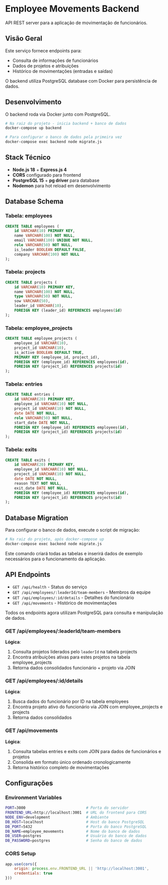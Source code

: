 # Employee Movements Backend

API REST server para a aplicação de movimentação de funcionários.

## Visão Geral

Este serviço fornece endpoints para:
- Consulta de informações de funcionários
- Dados de projetos e atribuições
- Histórico de movimentações (entradas e saídas)

O backend utiliza PostgreSQL database com Docker para persistência de dados.

## Desenvolvimento

O backend roda via Docker junto com PostgreSQL.

```bash
# Na raiz do projeto - inicia backend + banco de dados
docker-compose up backend

# Para configurar o banco de dados pela primeira vez
docker-compose exec backend node migrate.js
```

## Stack Técnico

- **Node.js 18** + **Express.js 4**
- **CORS** configurado para frontend
- **PostgreSQL 15** + **pg driver** para database
- **Nodemon** para hot reload em desenvolvimento

## Database Schema

### Tabela: employees
```sql
CREATE TABLE employees (
    id VARCHAR(10) PRIMARY KEY,
    name VARCHAR(100) NOT NULL,
    email VARCHAR(100) UNIQUE NOT NULL,
    role VARCHAR(50) NOT NULL,
    is_leader BOOLEAN DEFAULT FALSE,
    company VARCHAR(100) NOT NULL
);
```

### Tabela: projects
```sql
CREATE TABLE projects (
    id VARCHAR(10) PRIMARY KEY,
    name VARCHAR(100) NOT NULL,
    type VARCHAR(50) NOT NULL,
    sow VARCHAR(50),
    leader_id VARCHAR(10),
    FOREIGN KEY (leader_id) REFERENCES employees(id)
);
```

### Tabela: employee_projects
```sql
CREATE TABLE employee_projects (
    employee_id VARCHAR(10),
    project_id VARCHAR(10),
    is_active BOOLEAN DEFAULT TRUE,
    PRIMARY KEY (employee_id, project_id),
    FOREIGN KEY (employee_id) REFERENCES employees(id),
    FOREIGN KEY (project_id) REFERENCES projects(id)
);
```

### Tabela: entries
```sql
CREATE TABLE entries (
    id VARCHAR(20) PRIMARY KEY,
    employee_id VARCHAR(10) NOT NULL,
    project_id VARCHAR(10) NOT NULL,
    date DATE NOT NULL,
    role VARCHAR(50) NOT NULL,
    start_date DATE NOT NULL,
    FOREIGN KEY (employee_id) REFERENCES employees(id),
    FOREIGN KEY (project_id) REFERENCES projects(id)
);
```

### Tabela: exits
```sql
CREATE TABLE exits (
    id VARCHAR(20) PRIMARY KEY,
    employee_id VARCHAR(10) NOT NULL,
    project_id VARCHAR(10) NOT NULL,
    date DATE NOT NULL,
    reason TEXT NOT NULL,
    exit_date DATE NOT NULL,
    FOREIGN KEY (employee_id) REFERENCES employees(id),
    FOREIGN KEY (project_id) REFERENCES projects(id)
);
```

## Database Migration

Para configurar o banco de dados, execute o script de migração:

```bash
# Na raiz do projeto, após docker-compose up
docker-compose exec backend node migrate.js
```

Este comando criará todas as tabelas e inserirá dados de exemplo necessários para o funcionamento da aplicação.

## API Endpoints

- `GET /api/health` - Status do serviço
- `GET /api/employees/:leaderId/team-members` - Membros da equipe
- `GET /api/employees/:id/details` - Detalhes do funcionário
- `GET /api/movements` - Histórico de movimentações

Todos os endpoints agora utilizam PostgreSQL para consulta e manipulação de dados.

### GET /api/employees/:leaderId/team-members
**Lógica**:
1. Consulta projetos liderados pelo `leaderId` na tabela projects
2. Encontra atribuições ativas para estes projetos na tabela employee_projects
3. Retorna dados consolidados funcionário + projeto via JOIN

### GET /api/employees/:id/details  
**Lógica**:
1. Busca dados do funcionário por ID na tabela employees
2. Encontra projeto ativo do funcionário via JOIN com employee_projects e projects
3. Retorna dados consolidados

### GET /api/movements
**Lógica**:
1. Consulta tabelas entries e exits com JOIN para dados de funcionários e projetos
2. Consolida em formato único ordenado cronologicamente
3. Retorna histórico completo de movimentações

## Configurações

### Environment Variables
```bash
PORT=3000                           # Porta do servidor
FRONTEND_URL=http://localhost:3001  # URL do frontend para CORS
NODE_ENV=development                # Ambiente
DB_HOST=localhost                   # Host do banco PostgreSQL
DB_PORT=5432                        # Porta do banco PostgreSQL
DB_NAME=employee_movements          # Nome do banco de dados
DB_USER=postgres                    # Usuário do banco de dados
DB_PASSWORD=postgres                # Senha do banco de dados
```

### CORS Setup
```js
app.use(cors({
    origin: process.env.FRONTEND_URL || 'http://localhost:3001',
    credentials: true
}))
```
